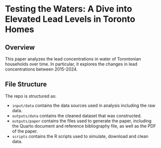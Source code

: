 # Testing the Waters: A Dive into Elevated Lead Levels in Toronto Homes

## Overview

This paper analyzes the lead concentrations in water of Torontonian households over time. In particular, it explores the changes in lead concentrations between 2015-2024.

## File Structure

The repo is structured as:

-   `input/data` contains the data sources used in analysis including the raw data.
-   `outputs/data` contains the cleaned dataset that was constructed.
-   `outputs/paper` contains the files used to generate the paper, including the Quarto document and reference bibliography file, as well as the PDF of the paper. 
-   `scripts` contains the R scripts used to simulate, download and clean data.